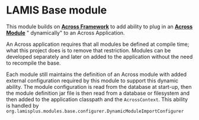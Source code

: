 # LAMIS Base module

This module builds on **[Across Framework](https://docs.across.dev/across-site/production/across/index.html)** to add
ability to plug in an **[Across Module](https://docs.across.dev/across-site/production/across/in-a-nutshell.html)** "
dynamically" to an Across Application.

An Across application requires that all modules be defined at compile time; what this project does is to remove that
restriction. Modules can be developed separately and later on added to the application without the need to recompile the
base.

Each module still maintains the definition of an Across module with added external configuration required by this module
to support this dynamic ability. The module configuration is read from the database at start-up, then the module
definition jar file is then read from a database or filesystem and then added to the application classpath and
the ``AcrossContext``. This ability is handled by
``org.lamisplus.modules.base.configurer.DynamicModuleImportConfigurer`` 


